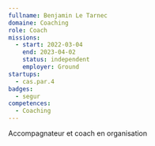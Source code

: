 ```yaml
---
fullname: Benjamin Le Tarnec
domaine: Coaching
role: Coach
missions:
  - start: 2022-03-04
    end: 2023-04-02
    status: independent
    employer: Ground
startups:
  - cas.par.4
badges:
  - segur
competences:
  - Coaching
---
```

Accompagnateur et coach en organisation